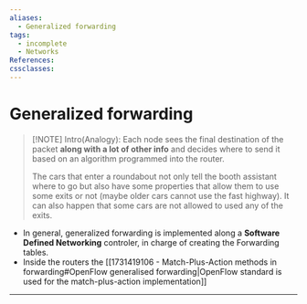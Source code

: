 ```yaml
---
aliases:
  - Generalized forwarding
tags:
  - incomplete
  - Networks
References: 
cssclasses:
---
```

# Generalized forwarding
> [!NOTE] Intro(Analogy): 
>  Each node sees the final destination of the packet **along with a lot of other info** and decides where to send it based on an algorithm programmed into the router. 
>  
>  The cars that enter a roundabout not only tell the booth assistant where to go but also have some properties that allow them to use some exits or not (maybe older cars cannot use the fast highway). It can also happen that some cars are not allowed to used any of the exits.

+ In general, generalized forwarding is implemented along a **Software Defined Networking** controler, in charge of creating the Forwarding tables. 
+ Inside the routers the  [[1731419106 - Match-Plus-Action methods in forwarding#OpenFlow generalised forwarding|OpenFlow standard is used for the match-plus-action implementation]]



***